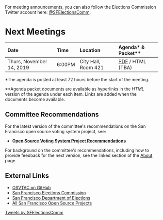 For meeting announcements, you can also follow the Elections Commission
Twitter account here: [@SFElectionsComm](https://twitter.com/SFElectionsComm).


# Next Meetings

| Date                           | Time   | Location            | Agenda* & Packet** |
|:-------------------------------|:-------|:--------------------|:-------------------|
| Thurs, November 14, 2019       | 6:00PM | City Hall, Room 421 | [PDF][next-agenda-pdf] / HTML (TBA) |

[next-agenda-html]: meetings/2019/2019-11-14/agenda
[next-agenda-pdf]: files/meetings/2019/2019-11-14/2019_11_14_OSVTAC_Agenda.pdf

\*The agenda is posted at least 72 hours before the start of the meeting.

\*\*Agenda packet documents are available as hyperlinks in the _HTML_ version of
the agenda under each item. Links are added when the documents become
available.


## Committee Recommendations

For the latest version of the committee's recommendations on the San Francisco
open source voting system project, see:

* [**Open Source Voting System Project Recommendations**][osvtac-recommendations]

For background on the committee's recommendations, including how to provide
feedback for the next version, see the linked section of the
[About](about#project-recommendations) page.


[osvtac-recommendations]: recommendations/index


## External Links

- [OSVTAC on GitHub](https://github.com/OSVTAC)
- [San Francisco Elections Commission](https://sfgov.org/electionscommission)
- [San Francisco Department of Elections](https://www.sfelections.org)
- [All San Francisco Open Source Projects](http://open.innovatesf.com)

<a class="twitter-timeline" data-width="360" data-height="600" data-theme="light" href="https://twitter.com/SFElectionsComm">
Tweets by SFElectionsComm</a>
<script async src="//platform.twitter.com/widgets.js" charset="utf-8">
</script>
